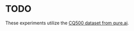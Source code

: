 # TODO
These experiments utilize the [CQ500 dataset from qure.ai](http://headctstudy.qure.ai/dataset).
